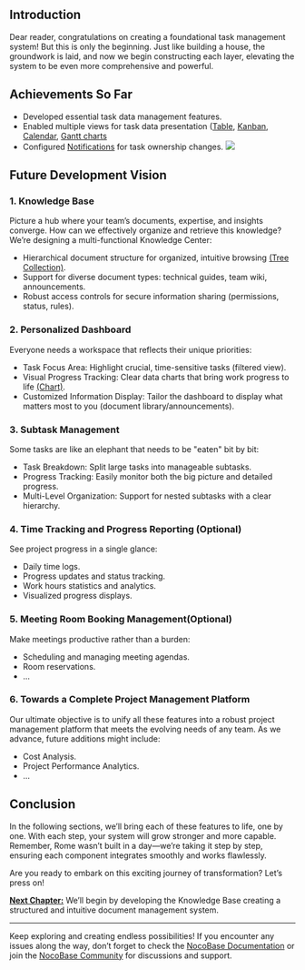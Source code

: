 ## Introduction

Dear reader, congratulations on creating a foundational task management system! But this is only the beginning. Just like building a house, the groundwork is laid, and now we begin constructing each layer, elevating the system to be even more comprehensive and powerful.

## Achievements So Far

- Developed essential task data management features.
- Enabled multiple views for task data presentation ([Table](https://docs.nocobase.com/handbook/ui/blocks/data-blocks/table), [Kanban](https://docs.nocobase.com/handbook/block-kanban), [Calendar](https://docs.nocobase.com/handbook/calendar), [Gantt charts](https://docs.nocobase.com/handbook/block-gantt)
- Configured [Notifications](https://docs-cn.nocobase.com/handbook/notification-in-app-message) for task ownership changes.
  ![](https://static-docs.nocobase.com/project-management-en.drawio.svg)

## Future Development Vision

### 1. Knowledge Base

Picture a hub where your team’s documents, expertise, and insights converge. How can we effectively organize and retrieve this knowledge? We’re designing a multi-functional Knowledge Center:

- Hierarchical document structure for organized, intuitive browsing [(Tree Collection)](https://docs.nocobase.com/handbook/collection-tree).
- Support for diverse document types: technical guides, team wiki, announcements.
- Robust access controls for secure information sharing (permissions, status, rules).

### 2. Personalized Dashboard

Everyone needs a workspace that reflects their unique priorities:

- Task Focus Area: Highlight crucial, time-sensitive tasks (filtered view).
- Visual Progress Tracking: Clear data charts that bring work progress to life [(Chart)](https://docs.nocobase.com/handbook/data-visualization/user/chart-block).
- Customized Information Display: Tailor the dashboard to display what matters most to you (document library/announcements).

### 3. Subtask Management

Some tasks are like an elephant that needs to be "eaten" bit by bit:

- Task Breakdown: Split large tasks into manageable subtasks.
- Progress Tracking: Easily monitor both the big picture and detailed progress.
- Multi-Level Organization: Support for nested subtasks with a clear hierarchy.

### 4. Time Tracking and Progress Reporting (Optional)

See project progress in a single glance:

- Daily time logs.
- Progress updates and status tracking.
- Work hours statistics and analytics.
- Visualized progress displays.

### 5. Meeting Room Booking Management(Optional)

Make meetings productive rather than a burden:

- Scheduling and managing meeting agendas.
- Room reservations.
- ...

### 6. Towards a Complete Project Management Platform

Our ultimate objective is to unify all these features into a robust project management platform that meets the evolving needs of any team. As we advance, future additions might include:

- Cost Analysis.
- Project Performance Analytics.
- …

## Conclusion

In the following sections, we’ll bring each of these features to life, one by one. With each step, your system will grow stronger and more capable. Remember, Rome wasn’t built in a day—we’re taking it step by step, ensuring each component integrates smoothly and works flawlessly.

Are you ready to embark on this exciting journey of transformation? Let’s press on!

[**Next Chapter:**](https://www.nocobase.com/en/tutorials/project-tutorial-knowledge-base) We’ll begin by developing the Knowledge Base creating a structured and intuitive document management system.

---

Keep exploring and creating endless possibilities! If you encounter any issues along the way, don’t forget to check the [NocoBase Documentation](https://docs.nocobase.com/) or join the [NocoBase Community](https://forum.nocobase.com/) for discussions and support.
